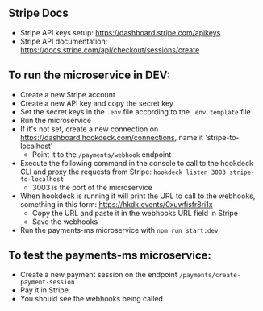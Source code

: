 ## Stripe Docs

- Stripe API keys setup: https://dashboard.stripe.com/apikeys
- Stripe API documentation: https://docs.stripe.com/api/checkout/sessions/create

## To run the microservice in DEV:

- Create a new Stripe account
- Create a new API key and copy the secret key
- Set the secret keys in the `.env` file according to the `.env.template` file
- Run the microservice
- If it's not set, create a new connection on https://dashboard.hookdeck.com/connections, name it 'stripe-to-localhost'
  - Point it to the `/payments/webhook` endpoint
- Execute the following command in the console to call to the hookdeck CLI and proxy the requests from Stripe: `hookdeck listen 3003 stripe-to-localhost`
  - 3003 is the port of the microservice
- When hookdeck is running it will print the URL to call to the webhooks, something in this form: https://hkdk.events/0xuwfisfr8ri1x
  - Copy the URL and paste it in the webhooks URL field in Stripe
  - Save the webhooks
- Run the payments-ms microservice with `npm run start:dev`

## To test the payments-ms microservice:

- Create a new payment session on the endpoint `/payments/create-payment-session`
- Pay it in Stripe
- You should see the webhooks being called
